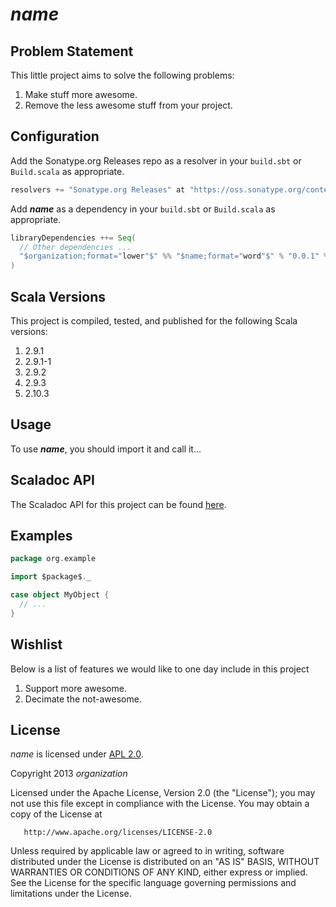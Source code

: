 # $name$

## Problem Statement

This little project aims to solve the following problems:

1. Make stuff more awesome.
2. Remove the less awesome stuff from your project.

## Configuration

Add the Sonatype.org Releases repo as a resolver in your `build.sbt` or `Build.scala` as appropriate.

```scala
resolvers += "Sonatype.org Releases" at "https://oss.sonatype.org/content/repositories/releases/"
```

Add **$name$** as a dependency in your `build.sbt` or `Build.scala` as appropriate.

```scala
libraryDependencies ++= Seq(
  // Other dependencies ...
  "$organization;format="lower"$" %% "$name;format="word"$" % "0.0.1" % "compile"
)
```

## Scala Versions

This project is compiled, tested, and published for the following Scala versions:

1. 2.9.1
2. 2.9.1-1
3. 2.9.2
4. 2.9.3
5. 2.10.3


## Usage

To use **$name$**, you should import it and call it...

## Scaladoc API

The Scaladoc API for this project can be found [here](http://$github_id$.github.io/$name;format="norm"$/latest/api).

## Examples

```scala
package org.example

import $package$._

case object MyObject {
  // ...
}
```

## Wishlist

Below is a list of features we would like to one day include in this project

1. Support more awesome.
2. Decimate the not-awesome.

## License

*$name$* is licensed under [APL 2.0](http://www.apache.org/licenses/LICENSE-2.0).

Copyright 2013 $organization$

   Licensed under the Apache License, Version 2.0 (the "License");
   you may not use this file except in compliance with the License.
   You may obtain a copy of the License at

       http://www.apache.org/licenses/LICENSE-2.0

   Unless required by applicable law or agreed to in writing, software
   distributed under the License is distributed on an "AS IS" BASIS,
   WITHOUT WARRANTIES OR CONDITIONS OF ANY KIND, either express or implied.
   See the License for the specific language governing permissions and
   limitations under the License.

